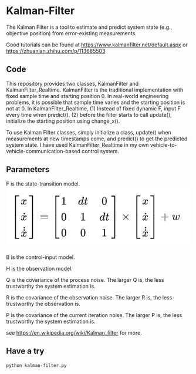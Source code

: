# Kalman-Filter
The Kalman Filter is a tool to estimate and predict system state (e.g., objective position) from error-existing measurements.

Good tutorials can be found at https://www.kalmanfilter.net/default.aspx or https://zhuanlan.zhihu.com/p/113685503


## Code
This repository provides two classes, KalmanFilter and KalmanFilter_Realtime. KalmanFilter is the traditional implementation with fixed sample time and starting position 0. In real-world engineering problems, it is possible that sample time varies and the starting position is not at 0. In KalmanFilter_Realtime, (1) Instead of fixed dynamic F, input F every time when predict(). (2) before the filter starts to call update(), initialize the starting position using change_x().

To use Kalman Filter classes, simply initialize a class, update() when measurements at new timestamps come, and predict() to get the predicted system state. I have used KalmanFilter_Realtime in my own vehicle-to-vehicle-communication-based control system.


## Parameters
F is the state-transition model.
![figure](./figures/F_explain.png) 

B is the control-input model.

H is the observation model.

Q is the covariance of the process noise. The larger Q is, the less trustworthy the system estimation is.

R is the covariance of the observation noise. The larger R is, the less trustworthy the observation is.

P is the covariance of the current iteration noise. The larger P is, the less trustworthy the system estimation is.

see https://en.wikipedia.org/wiki/Kalman_filter for more.


## Have a try
```bash
python kalman-filter.py
```


